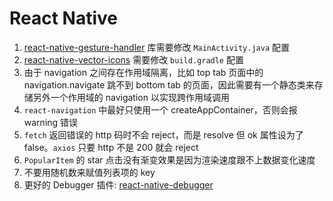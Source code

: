 <!--
 * @Author: KokoTa
 * @Date: 2020-07-21 09:01:10
 * @LastEditTime: 2020-08-18 20:33:13
 * @LastEditors: KokoTa
 * @Description: 
 * @FilePath: /AwesomeProject/README.md
-->
# React Native

1. [react-native-gesture-handler](https://docs.swmansion.com/react-native-gesture-handler/docs/getting-started.html) 库需要修改 `MainActivity.java` 配置
2. [react-native-vector-icons](https://github.com/oblador/react-native-vector-icons) 需要修改 `build.gradle` 配置
3. 由于 navigation 之间存在作用域隔离，比如 top tab 页面中的 navigation.navigate 跳不到 bottom tab 的页面，因此需要有一个静态类来存储另外一个作用域的 navigation 以实现跨作用域调用
4. `react-navigation` 中最好只使用一个 createAppContainer，否则会报 warning 错误
5. `fetch` 返回错误的 http 码时不会 reject，而是 resolve 但 ok 属性设为了 false。`axios` 只要 http 不是 200 就会 reject
6. `PopularItem` 的 star 点击没有渐变效果是因为渲染速度跟不上数据变化速度
7. 不要用随机数来赋值列表项的 key
8. 更好的 Debugger 插件: [react-native-debugger](https://github.com/jhen0409/react-native-debugger/blob/master/docs/getting-started.md)
